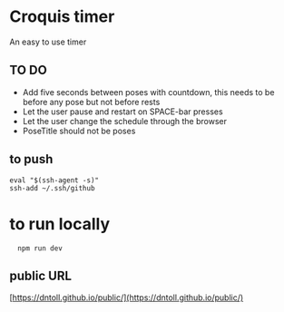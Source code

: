 # Croquis timer

An easy to use timer

## TO DO

 * Add five seconds between poses with countdown, this needs to be before any pose but not before rests
 * Let the user pause and restart on SPACE-bar presses
 * Let the user change the schedule through the browser
 * PoseTitle should not be poses



## to push
```console
eval "$(ssh-agent -s)"
ssh-add ~/.ssh/github
```

# to run locally 

```console
  npm run dev
```


##  public URL
[https://dntoll.github.io/public/](https://dntoll.github.io/public/)
